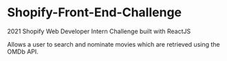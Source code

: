 # Shopify-Front-End-Challenge

2021 Shopify Web Developer Intern Challenge built with ReactJS

Allows a user to search and nominate movies which are retrieved using the OMDb API.